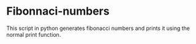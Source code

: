 # Fibonnaci-numbers
This script in python generates fibonacci numbers and prints it using the normal print function.
